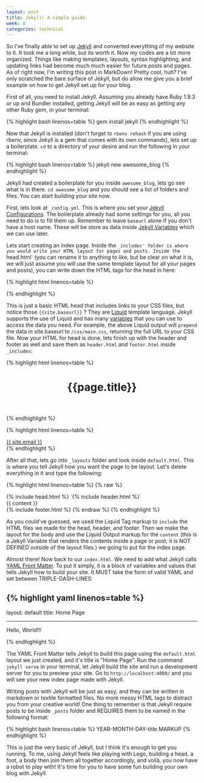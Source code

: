 ```yaml
---
layout: post
title: Jekyll! A simple guide.
week: 8
categories: technical
---
```

So I've finally able to set up [Jekyll](http://jekyllrb.com/) and converted everything of my website to it. It took me a long while, but its worth it. Now my codes are a lot more organized. Things like making templates, layouts, syntax highlighting, and updating links had become much much easier for future posts and pages. As of right now, I'm writing this post in MarkDown! Pretty cool, huh? I've only scratched the bare surface of Jekyll, but do allow me give you a brief example on how to get Jekyll set up for your blog.

First of all, you need to install Jekyll. Assuming you already have Ruby 1.9.3 or up and Bundler installed, getting Jekyll will be as easy as getting any other Ruby gem, in your terminal:

{% highlight bash linenos=table %}
gem install jekyll
{% endhighlight %}

Now that Jekyll is installed (don't forget to `rbenv rehash` if you are using rbenv, since Jekyll is a gem that comes with its own commands), lets set up a boilerplate. `cd` to a directory of your desire and run the following in your terminal:

{% highlight bash linenos=table %}
jekyll new awesome_blog
{% endhighlight %}

Jekyll had created a boilerplate for you inside `awesome_blog`, lets go see what is in there. `cd awesome_blog` and you should see a list of folders and files. You can start building your site now.

First, lets look at `_config.yml`. This is where you set your [Jekyll Configurations](http://jekyllrb.com/docs/configuration/). The boilerplate already had some settings for you, all you need to do is to fill them up. Remember to leave `baseurl` alone if you don't have a host name. These will be store as data inside [Jekyll Variables](http://jekyllrb.com/docs/variables/) which we can use later.

Lets start creating an index page. Inside the `_includes' folder is where you would write your HTML layout for pages and posts. Inside the `head.html` (you can rename it to anything to like, but be clear on what it is, we will just assume you will use the same template layout for all your pages and posts), you can write down the HTML tags for the head in here:

{% highlight html linenos=table %}
<head>
  <meta charset="UTF-8">
  <title>Awesome Site Title</title>
  <link rel="stylesheet" href="{{ "/css/main.css" | prepend: site.baseurl }}">
</head>
{% endhighlight %}

This is just a basic HTML head that includes links to your CSS files, but notice those `{{site.baseurl}}` ? They are [Liquid](http://liquidmarkup.org/) template language. Jekyll supports the use of Liquid and has many [variables](http://jekyllrb.com/docs/variables/) that you can use to access the data you need. For example, the above Liquid output will `prepend` the data in site.baseurl to `/css/main.css`, returning the full URL to your CSS file. Now your HTML for head is done, lets finish up with the header and footer as well and save them as `header.html` and `footer.html` inside `_includes`:

{% highlight html linenos=table %}
<header>
    <h1>{{page.title}}</h1>
</header>
{% endhighlight %}

{% highlight html linenos=table %}
<footer>
  <a href="mailto:{{ site.email }}">{{ site.email }}</a>
</footer>
{% endhighlight %}

After all that, lets go into `_layouts` folder and look inside `default.html`. This is where you tell Jekyll how you want the page to be layout. Let's delete everything in it and type the following:

{% highlight html linenos=table %}
{% raw %}
<!DOCTYPE html>
<html>
  {% include head.html %}
  <body>
    `{% include header.html %}`
    <div class="page-content">
      <div class="wrapper">
        {{ content }}
      </div>
    </div>
    {% include footer.html %}
  </body>
</html>
{% endraw %}
{% endhighlight %}

As you could've guessed, we used the Liquid Tag markup to `include` the HTML files we made for the head, header, and footer. Then we make the layout for the body and use the Liquid Output markup for the `content` (this is a Jekyll Variable that renders the contents inside a page or post, it is NOT DEFINED outside of the layout files.) we going to put for the index page.

Almost there! Now back to our `index.html`. We need to add what Jekyll calls [YAML Front Matter](http://jekyllrb.com/docs/frontmatter/). To put it simply, it is a block of variables and values that tells Jekyll how to build your site. It MUST take the form of valid YAML and set between TRIPLE-DASH-LINES:

{% highlight yaml linenos=table %}
---
layout: default
title: Home Page
___
<p>Hello, World!!!</p>
{% endhighlight %}

The YAML Front Matter tells Jekyll to build this page using the `default.html` layout we just created, and it's title is "Home Page". Run the command `jekyll serve` in your terminal, let Jekyll build the site and run a development server for you to preview your site. Go to `http://localhost:4000/` and you will see your new index page made with Jekyll.

Writing posts with Jekyll will be just as easy, and they can be written in markdown or textile formatted files. No more messy HTML tags to distract you from your creative world! One thing to remember is that Jekyll require posts to be inside `_posts` folder and REQUIRES them to be named in the following format:

{% highlight bash linenos=table %}
YEAR-MONTH-DAY-title.MARKUP
{% endhighlight %}

This is just the very basic of Jekyll, but I think it's enough to get you running. To me, using Jekyll feels like playing with Lego, building a head, a foot, a body then join them all together accordingly, and voilà, you now have a robot to play with! It's time for you to have some fun building your own blog with Jekyll.